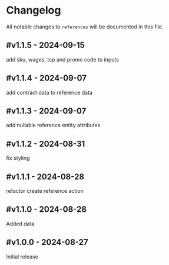 # Changelog

All notable changes to `references` will be documented in this file.

## #v1.1.5 - 2024-09-15

add sku, wages, tcp and promo code to inputs

## #v1.1.4 - 2024-09-07

add contract data to reference data

## #v1.1.3 - 2024-09-07

add nullable reference entity attributes

## #v1.1.2 - 2024-08-31

fix styling

## #v1.1.1 - 2024-08-28

refactor create reference action

## #v1.1.0 - 2024-08-28

Added data

## #v1.0.0 - 2024-08-27

Initial release

